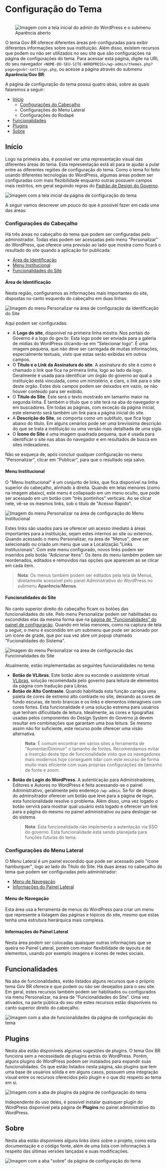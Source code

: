 # Configuração do Tema

<div style="float: right; margin-left: 2rem;">

![Imagem com a tela inicial do admin do WordPress e o submenu Aparência aberto](/_assets/images/configure-01.png ":size=240")

</div>

O tema Gov BR oferece diferentes áreas pré-configuradas para exibir diferentes informações sobre sua instituição. Além disso, existem recursos que podem ou não ser utilizados no seu site que são configurações na página de configurações do tema. Para acessar esta página, digite na URL do seu navegador `<NOME-DO-SEU-SITE-WORDPRESS>/wp-admin/themes.php?page=govbr-settings.php`, ou acesse a página através do submenu **Aparência**/**Gov BR**:

A página de configuração do tema possui quatro abas, sobre as quais falaremos a seguir:

<div class="two-columns-list">

- [Início](#início)
  - [Configurações do Cabeçalho](#configurações-do-cabeçalho)
  - Configurações do Menu Lateral
  - Configurações do Rodapé
- [Funcionalidades](#funcionalidades)
- [Plugins](#plugins)
- [Sobre](#sobre)

</div>

## Início

Logo na primeira aba, é possível ver uma representação visual das diferentes áreas do tema. Esta representação está ali para te ajudar a pular entre as diferentes regiões de configuração do tema. Como o tema foi feito usando diferentes tecnologias do WordPress, algumas áreas podem ser configuradas com mais flezibilidade enquanto outras possuem campos mais restritos, em geral seguindo regras do [Padrão de Design do Governo](https://www.gov.br/ds).

![Imagem com a tela inicial da página de configuração do tema](/_assets/images/configure-02.png)

A seguir vamos descrever um pouco do que é possível fazer em cada uma das áreas:

### Configurações do Cabeçalho

Há três áreas no cabeçalho do tema que podem ser configuradas pelo administrador. Todas elas podem ser acessadas pelo menu "Personalizar" do WordPress, que oferece uma previsão ao lado que mostra como ficará o resultado do site quando a aplicação for publicada:

<div class="three-columns-list">

- [Área de Identificação](#área-de-identificação)
- [Menu Institucional](#menu-institucional)
- [Funcionalidades do Site](#funcionalidades-do-site)

</div>

#### Área de Identificação

Nesta região, configuramos as informações mais importantes do site, dispostas no canto esquerdo do cabeçalho em duas linhas:

![Imagem do menu Personalizar na área de configuração da Identificação do Site](/_assets/images/configure-header-01.png)

Aqui podem ser configuradas:

- A **Logo do site**, disponível na primeira linha mostra. Nos portais do Governo é a logo do gov.br. Esta logo pode ser enviada para a galeria de mídias do WordPress clicando-se em "Selecionar logo". É uma imagem pequena, que não deve ser carregada de muitas informações, especialmente textuais, visto que estas serão exibidas em outros campos.
- O **Título e o Link da Assinatura do site**. A assinatura do site é como é chamado o link que fica na primeira linha, logo ao lado da logo. Geralmente é usada para identificar um órgão do governo ao qual a instituição está vinculada, como um ministério, e claro, o link para o site deste orgão. Estes dois campos podem ser deixados em vazio, se não houver conteúdo para ser exibido.
- O **Título do Site**. Este será o texto mostrado em tamanho maior na segunda linha. É também o título que o site terá na aba do navegador e em buscadores. Em todas as páginas, com exceção da página inicial, este elemento será também um link para a página inicial do site.
- A **Descrição do Site**, se comporta como um subtítulo, que fica logo abaixo do título. Em alguns cenários pode ser uma brevíssima descrição do que se trata a instituição ou uma versão mais detalhada de uma sigla.
- O **Ícone do Site** é uma imagem quadrada pequena, que é usada para identificar o site nas abas do navegador e em resultados de busca em sites indexadores.

Não se esqueça de, após concluir qualquer configuração no menu "Personalizar", clicar em "Publicar", para que o resultado seja salvo.

#### Menu Institucional

O "Menu Institucional" é um conjunto de links, que fica disponível na linha superior do cabeçalho, alinhado à direita. Quando em telas menores (como na imagem abaixo), este menu é collapsado em um menu oculto, que pode ser acessado em um botão com "três pontinhos" verticais. Ao se clicar nele, vê-se os mesmos links, sob o título de "Acesso Rápido".

![Imagem do menu Personalizar na área de configuração do Menu Institucional](/_assets/images/configure-header-02.png)

Estes links são usados para se oferecer um acesso imediato à áreas importantes para a instituição, sejam estes internos ao site ou externos. Quando acessado o menu Personalizar, na área de "Menus", deve ser selecionado ou criado um menu que use a Localização "Links Institucionais". Com este menu configurado, novos links podem ser inseridos pelo botão "Adicionar itens". Os itens do menu também podem ser reordenados, editados e removidos nas opções que aparecem ao se clicar em cada item.

> **Nota**: Os menus também podem ser editados pela tela de Menus, diretamente acessível pelo panel Administrativo do WordPress no submenu **Aparência**/**Menus**.

#### Funcionalidades do Site

No canto superior direito do cabeçalho ficam os botões das funcionalidades do site. Pelo menu Personalizar podem ser habilitadas ou escondidas elas da mesma forma que na [página de "Funcionalidades" do painel de configuração](#funcionalidades). Quando em telas menores, como na captura de tela a seguir, o menu é escondido em um submenu que pode ser acionado por um ícone de grade, que por sua vez abre um popup chamado "Fucionalidades do Sistema".

![Imagem do menu Personalizar na área de configuração das Funcionalidades do Site](/_assets/images/configure-header-03.png)

Atualmente, estão implementadas as seguintes funcionalidades no tema:

- **Botão de VLibras**. Este botão abre ou esconde o assistente virtual [VLibras](https://www.gov.br/governodigital/pt-br/vlibras/), solução recomendada pelo governo para leitura de elementos da página com tradução para Libras.
- **Botão de Alto Contraste**. Quando habilitada esta função carrega uma paleta de cores de extremo alto contraste no site, deixando as cores de fundo escuras, de texto brancas e os links e elementos interagíveis com cores fortes. Esta funcionalidade é uma solução estrema para usuários que tenham dificuldade de leitura. Idealmente, as cores e tipografias usadas pelos componentes do Design System do Governo já devem resultar em combinações que garantam uma boa leitura. Se mesmo assim não for suficiente, este recurso pode oferecer uma visão alternativa.
  > **Nota**: É comum encontrar em vários sites a ferramenta de "Aumentar/Diminuir" o tamanho de fontes. Recomendamos evitar a inserção deste tipo de funcionalidade visto que os navegadores mais modernos hoje conseguem lidar com este recurso de forma muito mais eficiente com suas próprias configurações de tamanho de fonte e zoom.
- **Botão de Login do WordPress**. A autenticação para Administradores, Editores e Autores no WordPress é feita acessando-se o painel Administrativo, geralmente pelo endereço `/wp-admin`. Se for de desejo do adminsitrador oferecer um botão que leve para a página de login, esta funcionalidade resolve o problema. Além disso, uma vez logado o botão servirá para mostrar qual usuário está logado e oferecer um link para a página do mesmo no painel administrativo ou para deslogar-se do sistema.
  > **Nota**: Esta funcionalidade não implementa a autentação via SSO do governo. Esta funcionalidade está sendo planejada para funções futuras do tema.

### Configurações do Menu Lateral

O Menu Lateral é um painel escondido que pode ser acessado pelo "ícone hamburguer", logo ao lado do Título do Site. Há duas áreas no cabeçalho do tema que podem ser configuradas pelo administrador:

<div class="three-columns-list">

- [Menu de Navegação](#menu-de-navegação)
- [Informações do Painel Lateral](#informações-do-painel-lateral)

</div>

#### Menu de Navegação

Esta área usa a ferramenta de menus do WordPress para criar um menu que represente a listagem das páginas e tópicos do site, mesmo que estas tenha uma estrutura hierárquica mais complexa.

#### Informações do Painel Lateral

Nesta área podem ser colocadas quaisquer outras informações que se queira no Painel Lateral, porém com maior flexibilidade de layouts e de elementos, usando por exemplo imagens e ícones de redes sociais.

## Funcionalidades

Na aba de funcionalidades, estão listados alguns recursos que o próprio tema Gov BR oferece e que podem ou não ser desejados para o seu site. Em geral, estes recursos também podem ser habilitados ou configurados via menu Personalizar, na área de "Funcionalidades do Site". Uma vez ativados, na parte pública do seu site estes recursos estão disponíveis no canto superior direito do cabeçalho.

![Imagem com a aba de funcionalidades da página de configuração do tema](/_assets/images/configure-03.png)

## Plugins

Nesta aba estão disponíveis algumas sugestões de plugins. O tema Gov BR funciona sem a necessidade de plugins extras do WordPress. Porém, alguns plugins do WordPress podem ser instalados para expandir suas funcionalidades. Os que estão listados nesta página, são plugins que tem uma base de usuários sólida e em alguns casos, possuem uma integração visual entre os recursos oferecidos pelo plugin e o que diz respeito ao tema em si.

![Imagem com a aba de plugins da página de configuração do tema](/_assets/images/configure-04.png)

Independente do uso deles, é possível instalar quaisquer plugin do WordPress disponível pela página de **Plugins** no painel administrativo do WordPress.

## Sobre

Nesta aba estão disponíveis alguns links úteis sobre o projeto, como esta documentação e o código fonte, além de uma lista com informações à respeito das últimas versões lançadas e suas modificações.

![Imagem com a aba "sobre" da página de configuração do tema](/_assets/images/configure-05.png)
